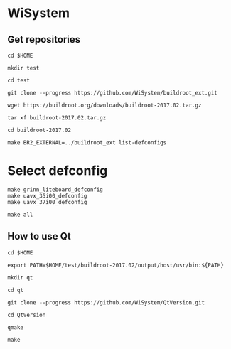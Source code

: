 # WiSystem

## Get repositories

    cd $HOME

    mkdir test

    cd test

    git clone --progress https://github.com/WiSystem/buildroot_ext.git

    wget https://buildroot.org/downloads/buildroot-2017.02.tar.gz

    tar xf buildroot-2017.02.tar.gz

    cd buildroot-2017.02

    make BR2_EXTERNAL=../buildroot_ext list-defconfigs

# Select defconfig

    make grinn_liteboard_defconfig
    make uavx_35i00_defconfig
    make uavx_37i00_defconfig
    
    make all

## How to use Qt

    cd $HOME

    export PATH=$HOME/test/buildroot-2017.02/output/host/usr/bin:${PATH}

    mkdir qt

    cd qt

    git clone --progress https://github.com/WiSystem/QtVersion.git

    cd QtVersion

    qmake 

    make


